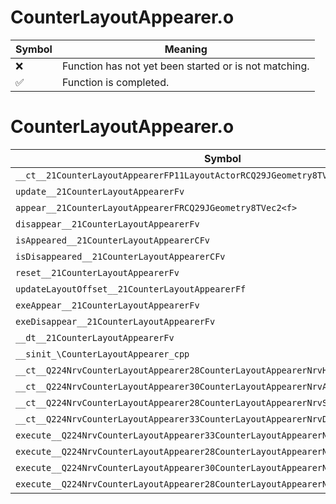 # CounterLayoutAppearer.o
| Symbol | Meaning 
| ------------- | ------------- 
| :x: | Function has not yet been started or is not matching. 
| :white_check_mark: | Function is completed. 


# CounterLayoutAppearer.o
| Symbol | Decompiled? |
| ------------- | ------------- |
| `__ct__21CounterLayoutAppearerFP11LayoutActorRCQ29JGeometry8TVec2<f>` | :white_check_mark: |
| `update__21CounterLayoutAppearerFv` | :white_check_mark: |
| `appear__21CounterLayoutAppearerFRCQ29JGeometry8TVec2<f>` | :white_check_mark: |
| `disappear__21CounterLayoutAppearerFv` | :white_check_mark: |
| `isAppeared__21CounterLayoutAppearerCFv` | :white_check_mark: |
| `isDisappeared__21CounterLayoutAppearerCFv` | :white_check_mark: |
| `reset__21CounterLayoutAppearerFv` | :white_check_mark: |
| `updateLayoutOffset__21CounterLayoutAppearerFf` | :x: |
| `exeAppear__21CounterLayoutAppearerFv` | :white_check_mark: |
| `exeDisappear__21CounterLayoutAppearerFv` | :white_check_mark: |
| `__dt__21CounterLayoutAppearerFv` | :white_check_mark: |
| `__sinit_\CounterLayoutAppearer_cpp` | :white_check_mark: |
| `__ct__Q224NrvCounterLayoutAppearer28CounterLayoutAppearerNrvHideFv` | :white_check_mark: |
| `__ct__Q224NrvCounterLayoutAppearer30CounterLayoutAppearerNrvAppearFv` | :white_check_mark: |
| `__ct__Q224NrvCounterLayoutAppearer28CounterLayoutAppearerNrvShowFv` | :white_check_mark: |
| `__ct__Q224NrvCounterLayoutAppearer33CounterLayoutAppearerNrvDisappearFv` | :white_check_mark: |
| `execute__Q224NrvCounterLayoutAppearer33CounterLayoutAppearerNrvDisappearCFP5Spine` | :white_check_mark: |
| `execute__Q224NrvCounterLayoutAppearer28CounterLayoutAppearerNrvShowCFP5Spine` | :white_check_mark: |
| `execute__Q224NrvCounterLayoutAppearer30CounterLayoutAppearerNrvAppearCFP5Spine` | :white_check_mark: |
| `execute__Q224NrvCounterLayoutAppearer28CounterLayoutAppearerNrvHideCFP5Spine` | :white_check_mark: |
